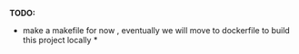 **TODO:**
* make a makefile for now , eventually we will move to dockerfile to build this project locally *
